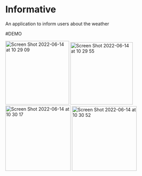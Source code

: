 # Informative
An application to inform users about the weather


#DEMO 

<img width="198" alt="Screen Shot 2022-06-14 at 10 29 09" src="https://user-images.githubusercontent.com/69897111/173519142-32919d43-816e-44ea-8fc1-c23478517608.png">
<img width="194" alt="Screen Shot 2022-06-14 at 10 29 55" src="https://user-images.githubusercontent.com/69897111/173519288-6ca74ee2-3103-4f5f-b496-7a4f2c8c8e4f.png">
<img width="203" alt="Screen Shot 2022-06-14 at 10 30 17" src="https://user-images.githubusercontent.com/69897111/173519356-718b9082-297a-4f59-ba03-fcf8d2a8e434.png">
<img width="201" alt="Screen Shot 2022-06-14 at 10 30 52" src="https://user-images.githubusercontent.com/69897111/173519464-731c0399-9343-453d-b030-82945b40a973.png">
